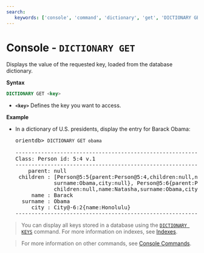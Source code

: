 ```yaml
---
search:
   keywords: ['console', 'command', 'dictionary', 'get', 'DICTIONARY GET']
---
```


<!-- proofread 2015-01-07 SAM -->

# Console - `DICTIONARY GET`

Displays the value of the requested key, loaded from the database dictionary.

**Syntax**

```sql
DICTIONARY GET <key>
```

- **`<key>`** Defines the key you want to access.


**Example**

- In a dictionary of U.S. presidents, display the entry for Barack Obama:

  <pre>
  orientdb> <code class='lang-sql userinput'>DICTIONARY GET obama</code>

  -------------------------------------------------------------------------
  Class: Person id: 5:4 v.1
  -------------------------------------------------------------------------
      parent: null
   children : [Person@5:5{parent:Person@5:4,children:null,name:Malia Ann,
              surname:Obama,city:null}, Person@5:6{parent:Person@5:4,
              children:null,name:Natasha,surname:Obama,city:null}]
       name : Barack
    surname : Obama
       city : City@-6:2{name:Honolulu}
  -------------------------------------------------------------------------
  </pre>

>You can display all keys stored in a database using the [`DICTIONARY KEYS`](Console-Command-Dictionary-Keys.md) command. For more information on indexes, see [Indexes](Indexes.md).

>For more information on other commands, see [Console Commands](Console-Commands.md).
